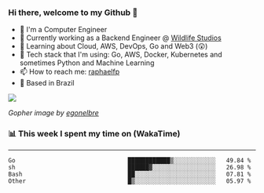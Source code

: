 ### Hi there, welcome to my Github 👋

- 📖 I'm a Computer Engineer
- 🔭 Currently working as a Backend Engineer @ [Wildlife Studios](https://wildlifestudios.com/)
- 🌱 Learning about Cloud, AWS, DevOps, Go and Web3 (😲)
- 🚀 Tech stack that I'm using: Go, AWS, Docker, Kubernetes and sometimes Python and Machine Learning
- 📫 How to reach me: [raphaelfp](https://linkedin.com/in/raphaelfp)
- 🏡 Based in Brazil

![](https://github.com/raphaelfp/gophers/blob/master/.thumb/animation/morning-coffee-3x.gif)

*Gopher image by [egonelbre](https://github.com/egonelbre/)*

### 📊 This week I spent my time on (WakaTime)

---

<!--START_SECTION:waka-->

```text
Go                                ████████████▒░░░░░░░░░░░░   49.84 %
sh                                ██████▓░░░░░░░░░░░░░░░░░░   26.98 %
Bash                              ██░░░░░░░░░░░░░░░░░░░░░░░   07.81 %
Other                             █▒░░░░░░░░░░░░░░░░░░░░░░░   05.97 %
```

<!--END_SECTION:waka-->
